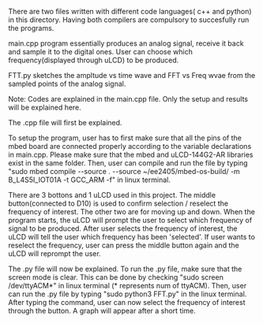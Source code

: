 There are two files written with different code languages( c++ and python) in this directory. Having both compilers are compulsory to succesfully run the programs.

main.cpp program essentially produces an analog signal, receive it back and sample it to the digital ones. User can choose which frequency(displayed through uLCD) to be produced. 

FTT.py sketches the ampltude vs time wave and FFT vs Freq wvae from the sampled points of the analog signal.

Note: Codes are explained in the main.cpp file. Only the setup and results will be explained here.

The .cpp file will first be explained.

To setup the program, user has to first make sure that all the pins of the mbed
board are connected properly according to the variable declarations in main.cpp. 
Please make sure that the mbed and uLCD-144G2-AR libraries exist in the same folder.
Then, user can compile and run the file by typing 
"sudo mbed compile --source . --source ~/ee2405/mbed-os-build/ -m B_L4S5I_IOT01A -t GCC_ARM -f"
in linux terminal.

There are 3 bottons and 1 uLCD used in this project.
The middle button(connected to D10) is used to confirm selection / reselect the frequency of interest. The other two are for moving up and down.
When the program starts, the uLCD will prompt the user to select which frequency of signal to be produced. After user selects the frequency of interest, the uLCD will tell the user which frequency has been 'selected'.
If user wants to reselect the frequency, user can press the middle button again and the uLCD will reprompt the user.

The .py file will now be explained.
To run the .py file, make sure that the screen mode is clear. This can be done by checking "sudo screen /dev/ttyACM*" in linux terminal (* represents num of ttyACM). Then, user can run the .py file by typing "sudo python3 FFT.py" in the linux terminal.
After typing the command, user can now select the frequency of interest through the button.
A graph will appear after a short time.
